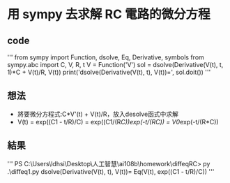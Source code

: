# 用 sympy 去求解 RC 電路的微分方程

## code
'''
from sympy import Function, dsolve, Eq, Derivative, symbols
from sympy.abc import C, V, R, t
V = Function('V')
sol = dsolve(Derivative(V(t), t, 1)*C + V(t)/R, V(t))
print('dsolve(Derivative(V(t), t), V(t))=', sol.doit())
'''

## 想法
* 將要微分方程式:C*V'(t) + V(t)/R，放入desolve函式中求解
* V(t)  = exp((C1 - t/R)/C)
        = exp((C1/(R*C))*exp(-t/(R*C))
        = V0*exp(-t/(R*C))

## 結果
'''
PS C:\Users\ldhsi\Desktop\人工智慧\ai108b\homework\diffeqRC> py .\diffeq1.py
dsolve(Derivative(V(t), t), V(t))= Eq(V(t), exp((C1 - t/R)/C))
'''
